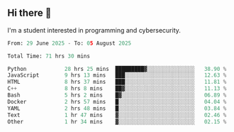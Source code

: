 ## Hi there 👋

I'm a student interested in programming and cybersecurity.
<!--START_SECTION:waka-->

```python
From: 29 June 2025 - To: 05 August 2025

Total Time: 71 hrs 30 mins

Python            28 hrs 25 mins  █████████▓░░░░░░░░░░░░░░░   38.90 %
JavaScript        9 hrs 13 mins   ███░░░░░░░░░░░░░░░░░░░░░░   12.63 %
HTML              8 hrs 37 mins   ███░░░░░░░░░░░░░░░░░░░░░░   11.81 %
C++               8 hrs 8 mins    ██▓░░░░░░░░░░░░░░░░░░░░░░   11.13 %
Bash              5 hrs 2 mins    █▓░░░░░░░░░░░░░░░░░░░░░░░   06.89 %
Docker            2 hrs 57 mins   █░░░░░░░░░░░░░░░░░░░░░░░░   04.04 %
YAML              2 hrs 48 mins   █░░░░░░░░░░░░░░░░░░░░░░░░   03.84 %
Text              1 hr 47 mins    ▓░░░░░░░░░░░░░░░░░░░░░░░░   02.46 %
Other             1 hr 34 mins    ▓░░░░░░░░░░░░░░░░░░░░░░░░   02.15 %
```

<!--END_SECTION:waka-->
